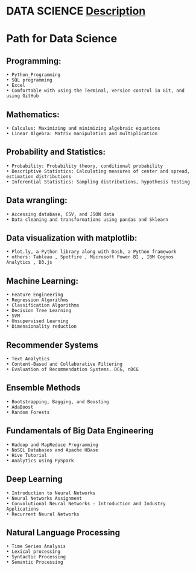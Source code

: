 # DATA SCIENCE [Description](https://github.com/rjnp2/Data-Science/blob/main/Data-Science.md)

# Path for Data Science

## Programming:
    • Python_Programming
    • SQL programming
    • Excel 
    • Comfortable with using the Terminal, version control in Git, and using GitHub

## Mathematics:
    • Calculus: Maximizing and minimizing algebraic equations
    • Linear Algebra: Matrix manipulation and multiplication

## Probability and Statistics:
    • Probability: Probability theory, conditional probability
    • Descriptive Statistics: Calculating measures of center and spread, estimation distributions
    • Inferential Statistics: Sampling distributions, hypothesis testing

## Data wrangling:
    • Accessing database, CSV, and JSON data
    • Data cleaning and transformations using pandas and Sklearn

## Data visualization with matplotlib:
    • Plot.ly, a Python library along with Dash, a Python framework
    • others: Tableau , Spotfire , Microsoft Power BI , IBM Cognos Analytics , D3.js


## Machine Learning:
    • Feature Engineering
    • Regression Algorithms
    • Classification Algorithms
    • Decision Tree Learning
    • SVM
    • Unsupervised Learning
    • Dimensionality reduction

## Recommender Systems
    • Text Analytics
    • Content-Based and Collaborative Filtering
    • Evaluation of Recommendation Systems. DCG, nDCG

## Ensemble Methods
    • Bootstrapping, Bagging, and Boosting
    • AdaBoost
    • Random Forests

## Fundamentals of Big Data Engineering
    • Hadoop and MapReduce Programming
    • NoSQL Databases and Apache HBase
    • Hive Tutorial
    • Analytics using PySpark

## Deep Learning
    • Introduction to Neural Networks
    • Neural Networks Assignment
    • Convolutional Neural Networks - Introduction and Industry Applications
    • Recurrent Neural Networks

## Natural Language Processing
    • Time Series Analysis
    • Lexical processing
    • Syntactic Processing
    • Semantic Processing
